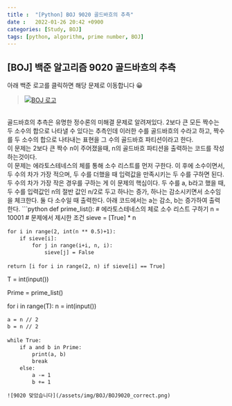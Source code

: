 ```yaml
---
title :  "[Python] BOJ 9020 골드바흐의 추측"
date :   2022-01-26 20:42 +0900
categories: [Study, BOJ]
tags: [python, algorithm, prime number, BOJ]
---
```


## [BOJ] 백준 알고리즘 9020 골드바흐의 추측
아래 백준 로고를 클릭하면 해당 문제로 이동합니다 😀  
> [![BOJ 로고](https://d2gd6pc034wcta.cloudfront.net/images/logo@2x.png)](https://www.acmicpc.net/problem/9020)  

<br>
골드바흐의 추측은 유명한 정수론의 미해결 문제로 알려져있다.  
2보다 큰 모든 짝수는 두 소수의 합으로 나타낼 수 있다는 추측인데 이러한 수를 골드바흐의 수라고 하고, 짝수를 두 소수의 합으로 나타내는 표현을 그 수의 골드바흐 파티션이라고 한다.

<br>
이 문제는 2보다 큰 짝수 n이 주어졌을때, n의 골드바흐 파티션을 출력하는 코드를 작성하는것이다.  

<br>
이 문제는 에라토스테네스의 체를 통해 소수 리스트를 먼저 구한다.  
이 후에 소수이면서, 두 수의 차가 가장 적으며, 두 수를 더했을 때 입력값을 만족시키는 두 수를 구하면 된다.  
두 수의 차가 가장 작은 경우를 구하는 게 이 문제의 핵심이다.  
두 수를 a, b라고 했을 때, 두 수를 입력값인 n의 절반 값인 n/2로 두고 하나는 증가, 하나는 감소시키면서 소수임을 체크한다. 둘 다 소수일 때 출력한다.  
아래 코드에서는 a는 감소, b는 증가하여 출력한다.  
```python
def prime_list():       # 에라토스테네스의 체로 소수 리스트 구하기
    n = 10001           # 문제에서 제시한 조건
    sieve = [True] * n

    for i in range(2, int(n ** 0.5)+1):
        if sieve[i]:
            for j in range(i+i, n, i):
                sieve[j] = False

    return [i for i in range(2, n) if sieve[i] == True]


T = int(input())

Prime = prime_list()

for i in range(T):
    n = int(input())

    a = n // 2
    b = n // 2

    while True:
        if a and b in Prime:
            print(a, b)
            break
        else:
            a -= 1
            b += 1
```
![9020 맞았습니다](/assets/img/BOJ/BOJ9020_correct.png)